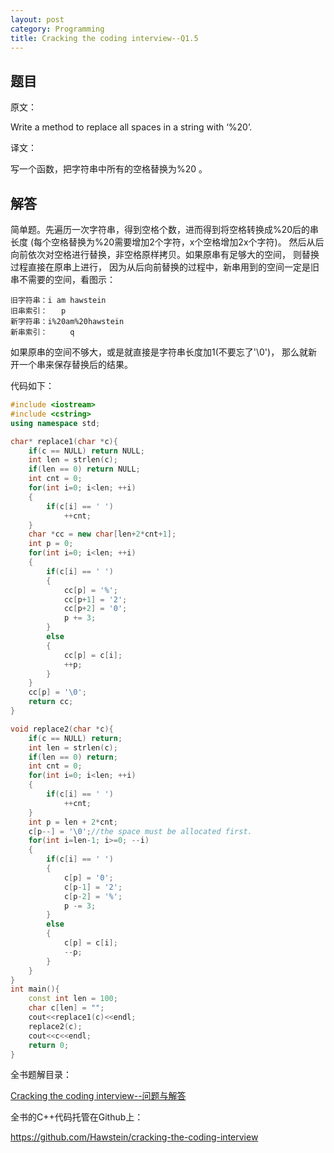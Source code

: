 ```yaml
---
layout: post
category: Programming
title: Cracking the coding interview--Q1.5
---
```


## 题目

原文：

Write a method to replace all spaces in a string with ‘%20’.

译文：

写一个函数，把字符串中所有的空格替换为%20 。

## 解答

简单题。先遍历一次字符串，得到空格个数，进而得到将空格转换成%20后的串长度
(每个空格替换为%20需要增加2个字符，x个空格增加2x个字符)。
然后从后向前依次对空格进行替换，非空格原样拷贝。如果原串有足够大的空间，
则替换过程直接在原串上进行，
因为从后向前替换的过程中，新串用到的空间一定是旧串不需要的空间，看图示：

	旧字符串：i am hawstein
	旧串索引：   p
	新字符串：i%20am%20hawstein              
	新串索引：     q

如果原串的空间不够大，或是就直接是字符串长度加1(不要忘了'\0')，
那么就新开一个串来保存替换后的结果。

代码如下：

```cpp
#include <iostream>
#include <cstring>
using namespace std;

char* replace1(char *c){
    if(c == NULL) return NULL;
    int len = strlen(c);
    if(len == 0) return NULL;
    int cnt = 0;
    for(int i=0; i<len; ++i)
    {
        if(c[i] == ' ')
            ++cnt;
    }
    char *cc = new char[len+2*cnt+1];
    int p = 0;
    for(int i=0; i<len; ++i)
    {
        if(c[i] == ' ')
        {
            cc[p] = '%';
            cc[p+1] = '2';
            cc[p+2] = '0';
            p += 3;
        }
        else
        {
            cc[p] = c[i];
            ++p;
        }
    }
    cc[p] = '\0';
    return cc;
}

void replace2(char *c){
    if(c == NULL) return;
    int len = strlen(c);
    if(len == 0) return;
    int cnt = 0;
    for(int i=0; i<len; ++i)
    {
        if(c[i] == ' ')
            ++cnt;
    }
    int p = len + 2*cnt;
    c[p--] = '\0';//the space must be allocated first.
    for(int i=len-1; i>=0; --i)
    {
        if(c[i] == ' ')
        {
            c[p] = '0';
            c[p-1] = '2';
            c[p-2] = '%';
            p -= 3;
        }
        else
        {
            c[p] = c[i];
            --p;
        }
    }
}
int main(){
    const int len = 100;
    char c[len] = "";
    cout<<replace1(c)<<endl;
    replace2(c);
    cout<<c<<endl;
    return 0;
}
```


全书题解目录：

[Cracking the coding interview--问题与解答](/posts/ctci-solutions-contents.html)

全书的C++代码托管在Github上：

<https://github.com/Hawstein/cracking-the-coding-interview>

